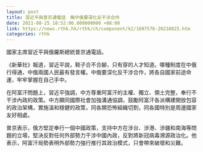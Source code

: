 ```yaml
---
layout: post
title: 習近平與普京通電話　稱中俄要深化反干涉合作
date: 2021-08-25 18:52:06.000000000 +08:00
link: https://news.rthk.hk/rthk/ch/component/k2/1607576-20210825.htm
categories: rthk
---
```


國家主席習近平與俄羅斯總統普京通電話。

《新華社》報道，習近平說，鞋子合不合腳，只有穿的人才知道。哪種制度在中俄行得通，中俄兩國人民最有發言權。中俄要深化反干涉合作，將各自國家前途命運，牢牢掌握在自己手中。

在阿富汗問題上，習近平強調，中方尊重阿富汗的主權、獨立、領土完整，奉行不干涉內政的政策。中方願同國際社會加強溝通協調，鼓勵阿富汗各派構建開放包容的政治架構，實施溫和穩健的政策，同各類恐怖組織切割，同各國特別是周邊國家友好相處。

普京表示，俄方堅定奉行一個中國政策，支持中方在涉台、涉港、涉疆和南海等問題的立場，堅決反對任何外部勢力干涉中國內政，反對將新冠病毒溯源政治化。他表示，阿富汗局勢表明外部勢力強行推行其政治模式，只會帶來破壞和災難。

